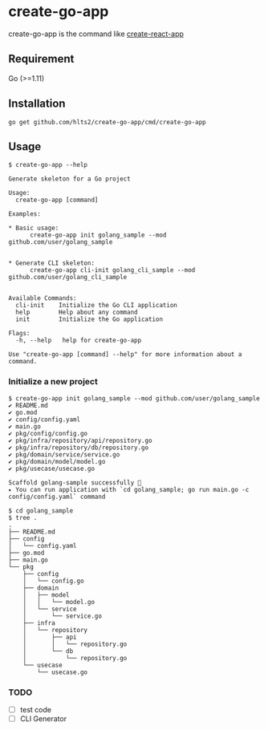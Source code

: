 # create-go-app
create-go-app is the command like [create-react-app](https://github.com/facebook/create-react-app)

## Requirement
Go (>=1.11)

## Installation
```shell
go get github.com/hlts2/create-go-app/cmd/create-go-app
```

## Usage

```
$ create-go-app --help

Generate skeleton for a Go project

Usage:
  create-go-app [command]

Examples:

* Basic usage:
      create-go-app init golang_sample --mod github.com/user/golang_sample


* Generate CLI skeleton:
      create-go-app cli-init golang_cli_sample --mod github.com/user/golang_cli_sample


Available Commands:
  cli-init    Initialize the Go CLI application
  help        Help about any command
  init        Initialize the Go application

Flags:
  -h, --help   help for create-go-app

Use "create-go-app [command] --help" for more information about a command.
```

### Initialize a new project

```shell
$ create-go-app init golang_sample --mod github.com/user/golang_sample
✔ README.md
✔ go.mod
✔ config/config.yaml
✔ main.go
✔ pkg/config/config.go
✔ pkg/infra/repository/api/repository.go
✔ pkg/infra/repository/db/repository.go
✔ pkg/domain/service/service.go
✔ pkg/domain/model/model.go
✔ pkg/usecase/usecase.go

Scaffold golang-sample successfully 🎉
▸ You can run application with `cd golang_sample; go run main.go -c config/config.yaml` command

$ cd golang_sample
$ tree .
.
├── README.md
├── config
│   └── config.yaml
├── go.mod
├── main.go
└── pkg
    ├── config
    │   └── config.go
    ├── domain
    │   ├── model
    │   │   └── model.go
    │   └── service
    │       └── service.go
    ├── infra
    │   └── repository
    │       ├── api
    │       │   └── repository.go
    │       └── db
    │           └── repository.go
    └── usecase
        └── usecase.go
```

### TODO

- [ ] test code
- [ ] CLI Generator

